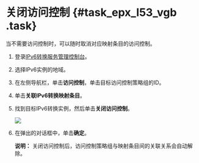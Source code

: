 # 关闭访问控制 {#task_epx_l53_vgb .task}

当不需要访问控制时，可以随时取消对应映射条目的访问控制。

1.  登录[IPv6转换服务管理控制台](https://ipv6trans.console.aliyun.com/instances/cn-hangzhou)。 
2.  选择IPv6实例的地域。 
3.  在左侧导航栏，单击**访问控制**，单击目标访问控制策略组的ID。 
4.  单击**关联IPv6转换映射条目**。 
5.  找到目标IPv6转换实例，然后单击**关闭访问控制**。 

    ![](http://static-aliyun-doc.oss-cn-hangzhou.aliyuncs.com/assets/img/126434/156878964438958_zh-CN.png)

6.  在弹出的对话框中，单击**确定**。 

    **说明：** 关闭访问控制后，访问控制策略组与映射条目间的关联关系会自动解除。



